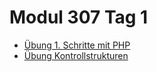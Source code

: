 # Modul 307 Tag 1

- [Übung 1. Schritte mit PHP](/ilv.307/02-modul-307/01-erste-schritte-uebung)
- [Übung Kontrollstrukturen](/ilv.307/02-modul-307/02-uebung-kontrollstrukturen)

<!--stackedit_data:
eyJoaXN0b3J5IjpbMTA1MjE4OTAwN119
-->